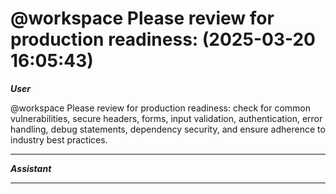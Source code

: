 <!-- Generated by SpecStory -->

# @workspace Please review for production readiness: (2025-03-20 16:05:43)

_**User**_

@workspace Please review for production readiness: check for common vulnerabilities, secure headers, forms, input validation, authentication, error handling, debug statements, dependency security, and ensure adherence to industry best practices.



---

_**Assistant**_



---


